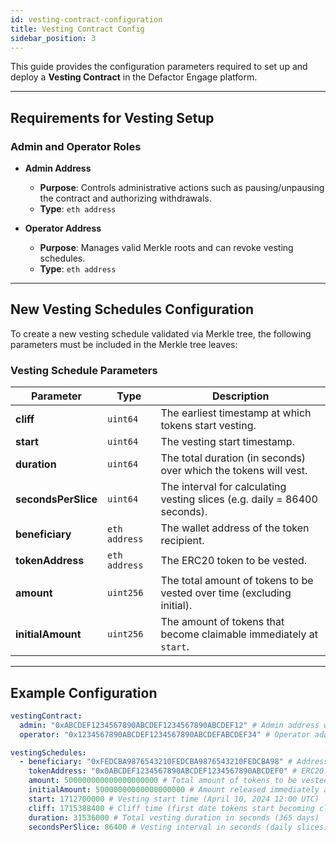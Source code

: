 ```yaml
---
id: vesting-contract-configuration
title: Vesting Contract Config
sidebar_position: 3
---
```


This guide provides the configuration parameters required to set up and deploy a **Vesting Contract** in the Defactor Engage platform.

---

## Requirements for Vesting Setup

### **Admin and Operator Roles**

- **Admin Address**

  - **Purpose**: Controls administrative actions such as pausing/unpausing the contract and authorizing withdrawals.
  - **Type**: `eth address`

- **Operator Address**
  - **Purpose**: Manages valid Merkle roots and can revoke vesting schedules.
  - **Type**: `eth address`

---

## New Vesting Schedules Configuration

To create a new vesting schedule validated via Merkle tree, the following parameters must be included in the Merkle tree leaves:

### **Vesting Schedule Parameters**

| Parameter           | Type          | Description                                                               |
| ------------------- | ------------- | ------------------------------------------------------------------------- |
| **cliff**           | `uint64`      | The earliest timestamp at which tokens start vesting.                     |
| **start**           | `uint64`      | The vesting start timestamp.                                              |
| **duration**        | `uint64`      | The total duration (in seconds) over which the tokens will vest.          |
| **secondsPerSlice** | `uint64`      | The interval for calculating vesting slices (e.g. daily = 86400 seconds). |
| **beneficiary**     | `eth address` | The wallet address of the token recipient.                                |
| **tokenAddress**    | `eth address` | The ERC20 token to be vested.                                             |
| **amount**          | `uint256`     | The total amount of tokens to be vested over time (excluding initial).    |
| **initialAmount**   | `uint256`     | The amount of tokens that become claimable immediately at `start`.        |

---

## Example Configuration

```yaml
vestingContract:
  admin: "0xABCDEF1234567890ABCDEF1234567890ABCDEF12" # Admin address with permissions to pause, withdraw, and manage the contract
  operator: "0x1234567890ABCDEF1234567890ABCDEFABCDEF34" # Operator address with permissions to update Merkle roots and handle revocations

vestingSchedules:
  - beneficiary: "0xFEDCBA9876543210FEDCBA9876543210FEDCBA98" # Address receiving the vested tokens
    tokenAddress: "0x0ABCDEF1234567890ABCDEF1234567890ABCDEF0" # ERC20 token address to be vested
    amount: 500000000000000000000 # Total amount of tokens to be vested (500 tokens, assuming 18 decimals)
    initialAmount: 50000000000000000000 # Amount released immediately at vesting start (50 tokens)
    start: 1712700000 # Vesting start time (April 10, 2024 12:00 UTC)
    cliff: 1715388400 # Cliff time (first date tokens start becoming claimable — May 10, 2024 12:00 UTC)
    duration: 31536000 # Total vesting duration in seconds (365 days)
    secondsPerSlice: 86400 # Vesting interval in seconds (daily slices)
```
